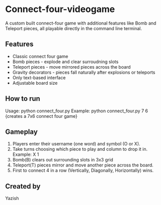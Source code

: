 # Connect-four-videogame
A custom built connect-four game with additional features like Bomb and Teleport pieces, all playable directly in the command line terminal.
## Features
- Classic connect four game
- Bomb pieces - explode and clear surroudning slots
- Teleport pieces - move mirrored pieces across the board
- Gravity decorators - pieces fall naturally after explosions or teleports
- Only text-based interface
- Adjustable board size

## How to run
Usage:
python connect_four.py <rows> <columns>
Example: python connect_four.py 7 6 {creates a 7x6 connect four game}

## Gameplay
1. Players enter their username (one word) and symbol (O or X).
2. Take turns choosing which piece to play and column to drop it in. Example: X 1
3. Bomb(B) clears out surrounding slots in 3x3 grid
4. Teleport(T) pieces mirror and move another piece across the board.
5. First to connect 4 in a row (Vertically, Diagonally, Horizontally) wins.

## Created by
Yazish
